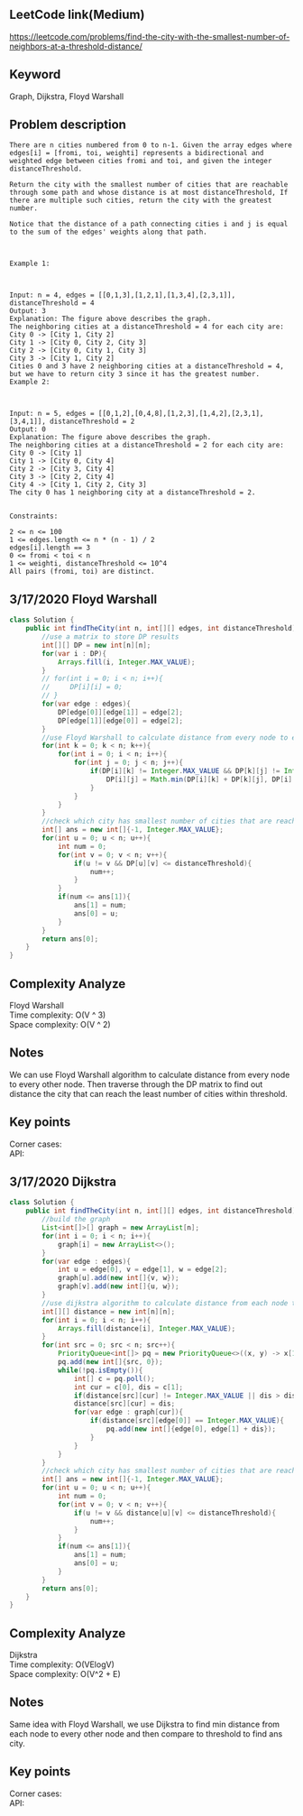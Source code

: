 ## LeetCode link(Medium)
https://leetcode.com/problems/find-the-city-with-the-smallest-number-of-neighbors-at-a-threshold-distance/

## Keyword
Graph, Dijkstra, Floyd Warshall

## Problem description
```
There are n cities numbered from 0 to n-1. Given the array edges where edges[i] = [fromi, toi, weighti] represents a bidirectional and weighted edge between cities fromi and toi, and given the integer distanceThreshold.

Return the city with the smallest number of cities that are reachable through some path and whose distance is at most distanceThreshold, If there are multiple such cities, return the city with the greatest number.

Notice that the distance of a path connecting cities i and j is equal to the sum of the edges' weights along that path.

 

Example 1:



Input: n = 4, edges = [[0,1,3],[1,2,1],[1,3,4],[2,3,1]], distanceThreshold = 4
Output: 3
Explanation: The figure above describes the graph. 
The neighboring cities at a distanceThreshold = 4 for each city are:
City 0 -> [City 1, City 2] 
City 1 -> [City 0, City 2, City 3] 
City 2 -> [City 0, City 1, City 3] 
City 3 -> [City 1, City 2] 
Cities 0 and 3 have 2 neighboring cities at a distanceThreshold = 4, but we have to return city 3 since it has the greatest number.
Example 2:



Input: n = 5, edges = [[0,1,2],[0,4,8],[1,2,3],[1,4,2],[2,3,1],[3,4,1]], distanceThreshold = 2
Output: 0
Explanation: The figure above describes the graph. 
The neighboring cities at a distanceThreshold = 2 for each city are:
City 0 -> [City 1] 
City 1 -> [City 0, City 4] 
City 2 -> [City 3, City 4] 
City 3 -> [City 2, City 4]
City 4 -> [City 1, City 2, City 3] 
The city 0 has 1 neighboring city at a distanceThreshold = 2.
 

Constraints:

2 <= n <= 100
1 <= edges.length <= n * (n - 1) / 2
edges[i].length == 3
0 <= fromi < toi < n
1 <= weighti, distanceThreshold <= 10^4
All pairs (fromi, toi) are distinct.
```
## 3/17/2020 Floyd Warshall

```java
class Solution {
    public int findTheCity(int n, int[][] edges, int distanceThreshold) {
        //use a matrix to store DP results
        int[][] DP = new int[n][n];
        for(var i : DP){
            Arrays.fill(i, Integer.MAX_VALUE);
        }
        // for(int i = 0; i < n; i++){
        //     DP[i][i] = 0;
        // }
        for(var edge : edges){
            DP[edge[0]][edge[1]] = edge[2];
            DP[edge[1]][edge[0]] = edge[2];
        }
        //use Floyd Warshall to calculate distance from every node to every other node
        for(int k = 0; k < n; k++){
            for(int i = 0; i < n; i++){
                for(int j = 0; j < n; j++){
                    if(DP[i][k] != Integer.MAX_VALUE && DP[k][j] != Integer.MAX_VALUE){
                        DP[i][j] = Math.min(DP[i][k] + DP[k][j], DP[i][j]);
                    }
                }
            }
        }
        //check which city has smallest number of cities that are reachable
        int[] ans = new int[]{-1, Integer.MAX_VALUE};
        for(int u = 0; u < n; u++){
            int num = 0;
            for(int v = 0; v < n; v++){
                if(u != v && DP[u][v] <= distanceThreshold){
                    num++;
                }
            }
            if(num <= ans[1]){
                ans[1] = num;
                ans[0] = u;
            }
        }
        return ans[0];
    }
}
```

## Complexity Analyze
Floyd Warshall\
Time complexity: O(V ^ 3)\
Space complexity: O(V ^ 2)

## Notes
We can use Floyd Warshall algorithm to calculate distance from every node to every other node. Then traverse through the DP matrix to find out distance the city that can reach the least number of cities within threshold.

## Key points
Corner cases:\
API:

## 3/17/2020 Dijkstra

```Java
class Solution {
    public int findTheCity(int n, int[][] edges, int distanceThreshold) {
        //build the graph
        List<int[]>[] graph = new ArrayList[n];
        for(int i = 0; i < n; i++){
            graph[i] = new ArrayList<>();
        }
        for(var edge : edges){
            int u = edge[0], v = edge[1], w = edge[2];
            graph[u].add(new int[]{v, w});
            graph[v].add(new int[]{u, w});
        }
        //use dijkstra algorithm to calculate distance from each node to every other node
        int[][] distance = new int[n][n];
        for(int i = 0; i < n; i++){
            Arrays.fill(distance[i], Integer.MAX_VALUE);
        }
        for(int src = 0; src < n; src++){
            PriorityQueue<int[]> pq = new PriorityQueue<>((x, y) -> x[1] - y[1]);
            pq.add(new int[]{src, 0});
            while(!pq.isEmpty()){
                int[] c = pq.poll();
                int cur = c[0], dis = c[1];
                if(distance[src][cur] != Integer.MAX_VALUE || dis > distanceThreshold) continue;
                distance[src][cur] = dis;
                for(var edge : graph[cur]){
                    if(distance[src][edge[0]] == Integer.MAX_VALUE){
                        pq.add(new int[]{edge[0], edge[1] + dis});
                    }
                }
            }
        }
        //check which city has smallest number of cities that are reachable
        int[] ans = new int[]{-1, Integer.MAX_VALUE};
        for(int u = 0; u < n; u++){
            int num = 0;
            for(int v = 0; v < n; v++){
                if(u != v && distance[u][v] <= distanceThreshold){
                    num++;
                }
            }
            if(num <= ans[1]){
                ans[1] = num;
                ans[0] = u;
            }
        }
        return ans[0];
    }
}
```

## Complexity Analyze
Dijkstra\
Time complexity: O(VElogV)\
Space complexity: O(V^2 + E)

## Notes
Same idea with Floyd Warshall, we use Dijkstra to find min distance from each node to every other node and then compare to threshold to find ans city.

## Key points
Corner cases:\
API: 